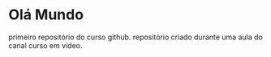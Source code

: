 # Olá Mundo
 primeiro repositório do curso github.
 repositório criado durante uma aula do canal curso em vídeo.
